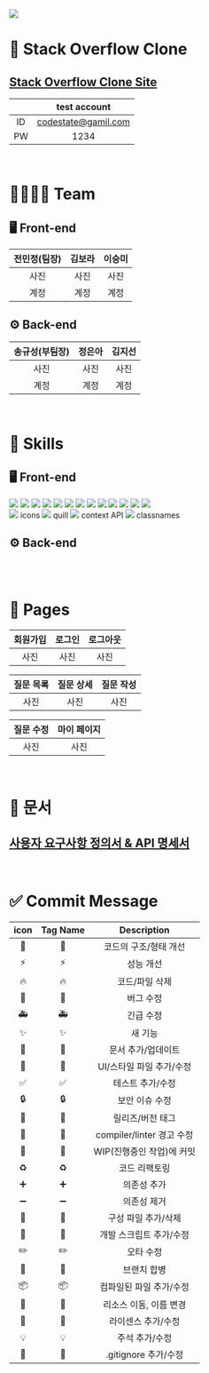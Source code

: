 <img src="https://capsule-render.vercel.app/api?type=Waving&color=8c66ff&height=280&section=header&fontColor=ffffff&animation=twinkling&text=🎈 동그란 코딩 속에 피어난 How is the life?&fontSize=40&fontAlignY=40" />

<br>

# 📌 Stack Overflow Clone
## [Stack Overflow Clone Site](https://github.com/kyechan99/capsule-render#wave)

| | test account |
| :--: | :--: |
| ID | codestate@gamil.com |
| PW | 1234 |


<br>

# 👩‍👩‍👧‍👦 Team

## 🖥️ Front-end
| 전민정(팀장) | 김보라 | 이승미 |
| :---------: | :----: | :-----: |
| 사진  | 사진 | 사진
| 계정 | 계정 | 계정 |


## ⚙️ Back-end
| 송규성(부팀장) | 정은아 | 김지선 |
| :---------: | :----: | :-----: |
| 사진  | 사진 | 사진
| 계정 | 계정 | 계정 |


<br>

# 🔎 Skills

## 🖥️ Front-end
<img src="https://img.shields.io/badge/html5-E34F26?style=for-the-badge&logo=html5&logoColor=white"> 
<img src="https://img.shields.io/badge/Tailwind CSS-06B6D4?style=for-the-badge&logo=Tailwind CSS&logoColor=white"> 
<img src="https://img.shields.io/badge/javascript-F7DF1E?style=for-the-badge&logo=javascript&logoColor=black">
<img src="https://img.shields.io/badge/node.js-339933?style=for-the-badge&logo=Node.js&logoColor=white">
<img src="https://img.shields.io/badge/react-61DAFB?style=for-the-badge&logo=react&logoColor=black">
<img src="https://img.shields.io/badge/create react app-09D3AC?style=for-the-badge&logo=create react app&logoColor=white">
<img src="https://img.shields.io/badge/React Router-CA4245?style=for-the-badge&logo=React Router&logoColor=white">
<img src="https://img.shields.io/badge/React Hook Form-EC5990?style=for-the-badge&logo=React Hook Form&logoColor=white">
<img src="https://img.shields.io/badge/Axios-5A29E4?style=for-the-badge&logo=Axios&logoColor=white">
<img src="https://img.shields.io/badge/Sass-CC6699?style=for-the-badge&logo=Sass&logoColor=white">
<img src="https://img.shields.io/badge/Prettier-F7B93E?style=for-the-badge&logo=Prettier&logoColor=white">
<img src="https://img.shields.io/badge/ESLint-4B32C3?style=for-the-badge&logo=ESLint&logoColor=white">
<img src="https://img.shields.io/badge/amazonaws-232F3E?style=for-the-badge&logo=amazonaws&logoColor=white">

<br>
<img src="https://img.shields.io/badge/ESLint-4B32C3?style=for-the-badge&logo=ESLint&logoColor=white"> icons
<img src="https://img.shields.io/badge/ESLint-4B32C3?style=for-the-badge&logo=ESLint&logoColor=white"> quill
<img src="https://img.shields.io/badge/ESLint-4B32C3?style=for-the-badge&logo=ESLint&logoColor=white"> context API
<img src="https://img.shields.io/badge/ESLint-4B32C3?style=for-the-badge&logo=ESLint&logoColor=white"> classnames




<br>

## ⚙️ Back-end




<br>



<br>

# 📄 Pages
| 회원가입 | 로그인 | 로그아웃 |
| :----: | :--: | :---: |
|  사진   |  사진  |  사진  |

| 질문 목록 | 질문 상세 | 질문 작성 |
| :----: | :-----: | :-----: |
|  사진   |   사진   |   사진   |

| 질문 수정 | 마이 페이지 |
| :----: | :-----: |
|  사진   |   사진   | 

<br>



# 📄 문서
## [사용자 요구사항 정의서 & API 명세서](https://docs.google.com/spreadsheets/u/4/d/1Duqgw3wwSh64nDnZUsrIcBqUQUeyQjtxI6IlvNEj79E/edit#gid=851616710)



<br>

# ✅ Commit Message
| icon | Tag Name | Description |
| :--: | :------: | :---------: |
| 🎨 | :art: | 코드의 구조/형태 개선 |
| ⚡️ | :zap: | 성능 개선 |
| 🔥 | :fire: | 코드/파일 삭제 |
| 🐛 | :bug: | 버그 수정 |
| 🚑 | :ambulance: | 긴급 수정 |
| ✨ | :sparkles: | 새 기능 |
| 📝 | :memo: | 문서 추가/업데이트 |
| 💄 | :lipstick: | UI/스타일 파일 추가/수정 |
| ✅ | :white_check_mark: | 테스트 추가/수정 |
| 🔒 | :lock: | 보안 이슈 수정 |
| 🔖 | :bookmark: | 릴리즈/버전 태그 |
| 🚨 | :rotating_light: | compiler/linter 경고 수정 |
| 👷 | :construction_worker: | WIP(진행중인 작업)에 커밋 |
| ♻️ | :recycle: | 코드 리팩토링 |
| ➕ | :heavy_plus_sign: | 의존성 추가 |
| ➖ | :heavy_minus_sign: | 의존성 제거 |
| 🔧 | :wrench: | 구성 파일 추가/삭제 |
| 🔨 | :hammer: | 개발 스크립트 추가/수정 |
| ✏️ | :pencil2: | 오타 수정 |
| 🔀 | :twisted_rightwards_arrows: | 브랜치 합병 |
| 📦 | :package: | 컴파일된 파일 추가/수정 |
| 🚚 | :truck: | 리소스 이동, 이름 변경 |
| 📄 | :page_facing_up: | 라이센스 추가/수정 |
| 💡 | :bulb: | 주석 추가/수정 |
| 🙈 | :see_no_evil: | .gitignore 추가/수정 |